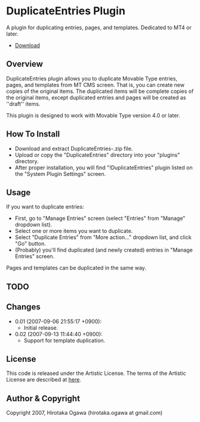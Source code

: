 # DuplicateEntries Plugin

A plugin for duplicating entries, pages, and templates. Dedicated to MT4 or later.

 - [Download](https://github.com/ogawa/mt-plugin-DuplicateEntries/archive/master.zip)

## Overview

DuplicateEntries plugin allows you to duplicate Movable Type entries, pages, and templates from MT CMS screen.  That is, you can create new copies of the original items.  The duplicated items will be complete copies of the original items, except duplicated entries and pages will be created as ''draft'' items.

This plugin is designed to work with Movable Type version 4.0 or later.

## How To Install

 - Download and extract DuplicateEntries-<version>.zip file.
 - Upload or copy the "DuplicateEntries" directory into your "plugins" directory.
 - After proper installation, you will find "!DuplicateEntries" plugin listed on the "System Plugin Settings" screen.

## Usage

If you want to duplicate entries:

 - First, go to "Manage Entries" screen (select "Entries" from "Manage" dropdown list).
 - Select one or more items you want to duplicate.
 - Select "Duplicate Entries" from "More action..." dropdown list, and click "Go" button.
 - (Probably) you'll find duplicated (and newly created) entries in "Manage Entries" screen.

Pages and templates can be duplicated in the same way.

## TODO

## Changes

 - 0.01 (2007-09-06 21:55:17 +0900):
   - Initial release.
 - 0.02 (2007-09-13 11:44:40 +0900):
   - Support for template duplication.

## License

This code is released under the Artistic License. The terms of the Artistic License are described at [here](http://www.perl.com/language/misc/Artistic.html).

## Author & Copyright

Copyright 2007, Hirotaka Ogawa (hirotaka.ogawa at gmail.com)
